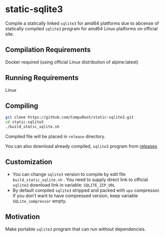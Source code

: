 # static-sqlite3

Compile a statically linked `sqlite3` for amd64 platforms due to abcense of statically compiled `sqlite3` program for amd64 Linux platforms on official site.

## Compilation Requirements
Docker required (using official Linux distribution of alpine:latest)

## Running Requirements

Linux

## Compiling

```bash
git clone https://github.com/CompuRoot/static-sqlite3.git
cd static-sqlite3
./build_static_sqlite.sh
```
Compiled file will be placed in `release` directory.

You can also download already compiled, `sqlite3` program from [releases][1]

## Customization

- You can change `sqlite3` version to compile by edit file `build_static_sqlite.sh` . You need to supply direct link to official `sqlite3` download link in variable: `SQLITE_ZIP_URL`
- By default compiled `sqlite3` stripped and packed with `upx` compressor. If you don’t want to have compressed version, keep variable `SQLite_compressor` empty.

## Motivation
Make portable `sqlite3` program that can run without dependencies.


[1]: https://github.com/CompuRoot/static-sqlite3/releases